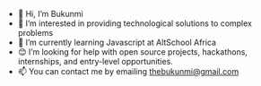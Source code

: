 - 👋 Hi, I’m Bukunmi
- 👀 I’m interested in providing technological solutions to complex problems
- 🌱 I’m currently learning Javascript at AltSchool Africa
- 😊 I’m looking for help with open source projects, hackathons, internships, and entry-level opportunities.
- 📫 You can contact me by emailing thebukunmi@gmail.com

<!---
thebukunmi/thebukunmi is a ✨ special ✨ repository because its `README.md` (this file) appears on your GitHub profile.
You can click the Preview link to take a look at your changes.
--->
